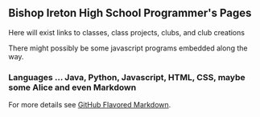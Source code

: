 ## Bishop Ireton High School Programmer's Pages

Here will exist links to classes, class projects, clubs, and club creations

There might possibly be some javascript programs embedded along the way.

### Languages ... Java, Python, Javascript, HTML, CSS, maybe some Alice and even Markdown

For more details see [GitHub Flavored Markdown](https://guides.github.com/features/mastering-markdown/).

